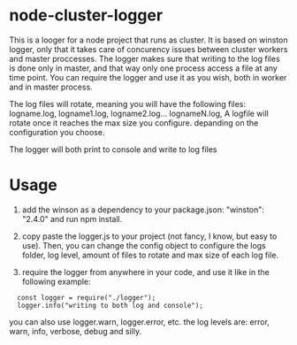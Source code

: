 # node-cluster-logger
This is a looger for a node project that runs as cluster.
It is based on winston logger, only that it takes care of concurency issues between cluster workers and master proccesses.
The logger makes sure that writing to the log files is done only in master, and that way only one process access a file at any time point. You can require the logger and use it as you wish, both in worker and in master process.

The log files will rotate, meaning you will have the following files: logname.log, logname1.log, logname2.log... lognameN.log, 
A logfile will rotate once it reaches the max size you configure.
depanding on the configuration you choose.

The logger will both print to console and write to log files


# Usage
1) add the winson as a dependency to your package.json: 
    "winston": "2.4.0"
and run npm install.

2) copy paste the logger.js to your project (not fancy, I know, but easy to use). 
Then, you can change the config object to configure the logs folder, log level, amount of files to rotate and max size of each log file.

3) require the logger from anywhere in your code, and use it like in the following example:

```
  const logger = require("./logger");
  logger.info("writing to both log and console");
```

you can also use logger.warn, logger.error, etc.
the log levels are: error, warn, info, verbose, debug and silly.

